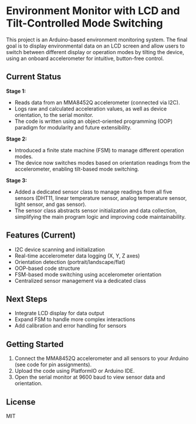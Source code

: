 # Environment Monitor with LCD and Tilt-Controlled Mode Switching

This project is an Arduino-based environment monitoring system. The final goal is to display environmental data on an LCD screen and allow users to switch between different display or operation modes by tilting the device, using an onboard accelerometer for intuitive, button-free control.

## Current Status

**Stage 1:**  
- Reads data from an MMA8452Q accelerometer (connected via I2C).
- Logs raw and calculated acceleration values, as well as device orientation, to the serial monitor.
- The code is written using an object-oriented programming (OOP) paradigm for modularity and future extensibility.

**Stage 2:**  
- Introduced a finite state machine (FSM) to manage different operation modes.
- The device now switches modes based on orientation readings from the accelerometer, enabling tilt-based mode switching.

**Stage 3:**  
- Added a dedicated sensor class to manage readings from all five sensors (DHT11, linear temperature sensor, analog temperature sensor, light sensor, and gas sensor).
- The sensor class abstracts sensor initialization and data collection, simplifying the main program logic and improving code maintainability.

## Features (Current)

- I2C device scanning and initialization
- Real-time accelerometer data logging (X, Y, Z axes)
- Orientation detection (portrait/landscape/flat)
- OOP-based code structure
- FSM-based mode switching using accelerometer orientation
- Centralized sensor management via a dedicated class

## Next Steps

- Integrate LCD display for data output
- Expand FSM to handle more complex interactions
- Add calibration and error handling for sensors

## Getting Started

1. Connect the MMA8452Q accelerometer and all sensors to your Arduino (see code for pin assignments).
2. Upload the code using PlatformIO or Arduino IDE.
3. Open the serial monitor at 9600 baud to view sensor data and orientation.

## License

MIT